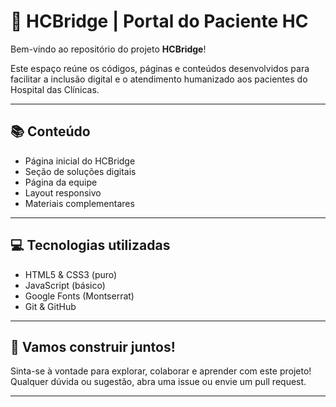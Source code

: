 # 🏥 HCBridge | Portal do Paciente HC

Bem-vindo ao repositório do projeto **HCBridge**!

Este espaço reúne os códigos, páginas e conteúdos desenvolvidos para facilitar a inclusão digital e o atendimento humanizado aos pacientes do Hospital das Clínicas.

---

## 📚 Conteúdo

- Página inicial do HCBridge
- Seção de soluções digitais
- Página da equipe
- Layout responsivo
- Materiais complementares

---

## 💻 Tecnologias utilizadas

- HTML5 & CSS3 (puro)
- JavaScript (básico)
- Google Fonts (Montserrat)
- Git & GitHub

---

## 🚀 Vamos construir juntos!

Sinta-se à vontade para explorar, colaborar e aprender com este projeto!  
Qualquer dúvida ou sugestão, abra uma issue ou envie um pull request.

---